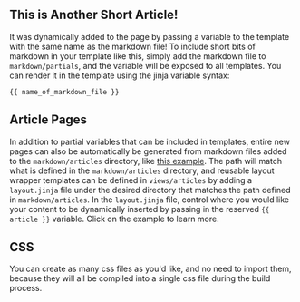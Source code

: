 ## This is Another Short Article!

It was dynamically added to the page by passing a variable to the template with the same name as the markdown file! To include short bits of markdown in your template like this, simply add the markdown file to `markdown/partials`, and the variable will be exposed to all templates. You can render it in the template using the jinja variable syntax:

```
{{ name_of_markdown_file }}
```

## Article Pages

In addition to partial variables that can be included in templates, entire new pages can also be automatically be generated from markdown files added to the 
`markdown/articles` directory, like [this example](/blog/first-blog). The path will match what is defined in the `markdown/articles` directory, and reusable layout wrapper templates can be defined in `views/articles` by adding a `layout.jinja` file under the desired directory that matches the path defined in `markdown/articles`. In the `layout.jinja` file, control where you would like your content to be dynamically inserted by passing in the reserved `{{ article }}` variable. Click on the example to learn more.


## CSS

You can create as many css files as you'd like, and no need to import them, because they will all be compiled
into a single css file during the build process.